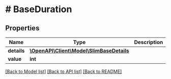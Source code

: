 # # BaseDuration

## Properties

Name | Type | Description | Notes
------------ | ------------- | ------------- | -------------
**details** | [**\OpenAPI\Client\Model\SlimBaseDetails**](SlimBaseDetails.md) |  | [optional]
**value** | **int** |  | [optional]

[[Back to Model list]](../../README.md#models) [[Back to API list]](../../README.md#endpoints) [[Back to README]](../../README.md)
